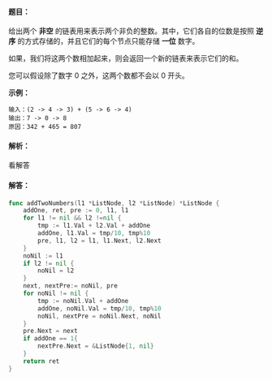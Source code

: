 #### 题目：

给出两个 **非空** 的链表用来表示两个非负的整数。其中，它们各自的位数是按照 **逆序** 的方式存储的，并且它们的每个节点只能存储 **一位** 数字。

如果，我们将这两个数相加起来，则会返回一个新的链表来表示它们的和。

您可以假设除了数字 0 之外，这两个数都不会以 0 开头。

**示例：**

```
输入：(2 -> 4 -> 3) + (5 -> 6 -> 4)
输出：7 -> 0 -> 8
原因：342 + 465 = 807
```

#### 解析：

看解答

#### 解答：

```go
func addTwoNumbers(l1 *ListNode, l2 *ListNode) *ListNode {
	addOne, ret, pre := 0, l1, l1
	for l1 != nil && l2 !=nil {
		tmp := l1.Val + l2.Val + addOne
		addOne, l1.Val = tmp/10, tmp%10
		pre, l1, l2 = l1, l1.Next, l2.Next
	}
	noNil := l1
	if l2 != nil {
		noNil = l2
	}
	next, nextPre:= noNil, pre
	for noNil != nil {
		tmp := noNil.Val + addOne
		addOne, noNil.Val = tmp/10, tmp%10
		noNil, nextPre = noNil.Next, noNil
	}
	pre.Next = next
	if addOne == 1{
		nextPre.Next = &ListNode{1, nil}
	}
	return ret
}
```

